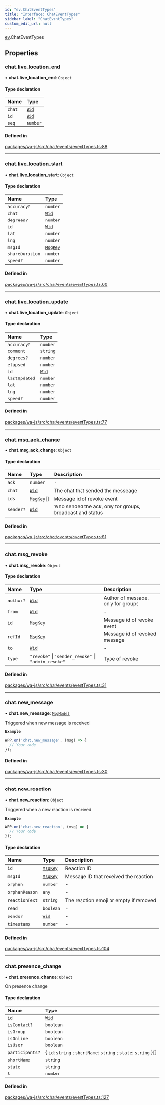 ```yaml
---
id: "ev.ChatEventTypes"
title: "Interface: ChatEventTypes"
sidebar_label: "ChatEventTypes"
custom_edit_url: null
---
```


[ev](../namespaces/ev.md).ChatEventTypes

## Properties

### chat.live\_location\_end

• **chat.live\_location\_end**: `Object`

#### Type declaration

| Name | Type |
| :------ | :------ |
| `chat` | [`Wid`](../classes/whatsapp.Wid.md) |
| `id` | [`Wid`](../classes/whatsapp.Wid.md) |
| `seq` | `number` |

#### Defined in

[packages/wa-js/src/chat/events/eventTypes.ts:88](https://github.com/wppconnect-team/wa-js/blob/main/src/chat/events/eventTypes.ts#L88)

___

### chat.live\_location\_start

• **chat.live\_location\_start**: `Object`

#### Type declaration

| Name | Type |
| :------ | :------ |
| `accuracy?` | `number` |
| `chat` | [`Wid`](../classes/whatsapp.Wid.md) |
| `degrees?` | `number` |
| `id` | [`Wid`](../classes/whatsapp.Wid.md) |
| `lat` | `number` |
| `lng` | `number` |
| `msgId` | [`MsgKey`](../classes/whatsapp.MsgKey.md) |
| `shareDuration` | `number` |
| `speed?` | `number` |

#### Defined in

[packages/wa-js/src/chat/events/eventTypes.ts:66](https://github.com/wppconnect-team/wa-js/blob/main/src/chat/events/eventTypes.ts#L66)

___

### chat.live\_location\_update

• **chat.live\_location\_update**: `Object`

#### Type declaration

| Name | Type |
| :------ | :------ |
| `accuracy?` | `number` |
| `comment` | `string` |
| `degrees?` | `number` |
| `elapsed` | `number` |
| `id` | [`Wid`](../classes/whatsapp.Wid.md) |
| `lastUpdated` | `number` |
| `lat` | `number` |
| `lng` | `number` |
| `speed?` | `number` |

#### Defined in

[packages/wa-js/src/chat/events/eventTypes.ts:77](https://github.com/wppconnect-team/wa-js/blob/main/src/chat/events/eventTypes.ts#L77)

___

### chat.msg\_ack\_change

• **chat.msg\_ack\_change**: `Object`

#### Type declaration

| Name | Type | Description |
| :------ | :------ | :------ |
| `ack` | `number` | - |
| `chat` | [`Wid`](../classes/whatsapp.Wid.md) | The chat that sended the messeage |
| `ids` | [`MsgKey`](../classes/whatsapp.MsgKey.md)[] | Message id of revoke event |
| `sender?` | [`Wid`](../classes/whatsapp.Wid.md) | Who sended the ack, only for groups, broadcast and status |

#### Defined in

[packages/wa-js/src/chat/events/eventTypes.ts:51](https://github.com/wppconnect-team/wa-js/blob/main/src/chat/events/eventTypes.ts#L51)

___

### chat.msg\_revoke

• **chat.msg\_revoke**: `Object`

#### Type declaration

| Name | Type | Description |
| :------ | :------ | :------ |
| `author?` | [`Wid`](../classes/whatsapp.Wid.md) | Author of message, only for groups |
| `from` | [`Wid`](../classes/whatsapp.Wid.md) | - |
| `id` | [`MsgKey`](../classes/whatsapp.MsgKey.md) | Message id of revoke event |
| `refId` | [`MsgKey`](../classes/whatsapp.MsgKey.md) | Message id of revoked message |
| `to` | [`Wid`](../classes/whatsapp.Wid.md) | - |
| `type` | ``"revoke"`` \| ``"sender_revoke"`` \| ``"admin_revoke"`` | Type of revoke |

#### Defined in

[packages/wa-js/src/chat/events/eventTypes.ts:31](https://github.com/wppconnect-team/wa-js/blob/main/src/chat/events/eventTypes.ts#L31)

___

### chat.new\_message

• **chat.new\_message**: [`MsgModel`](../classes/whatsapp.MsgModel.md)

Triggered when new message is received

**`Example`**

```javascript
WPP.on('chat.new_message', (msg) => {
  // Your code
});
```

#### Defined in

[packages/wa-js/src/chat/events/eventTypes.ts:30](https://github.com/wppconnect-team/wa-js/blob/main/src/chat/events/eventTypes.ts#L30)

___

### chat.new\_reaction

• **chat.new\_reaction**: `Object`

Triggered when a new reaction is received

**`Example`**

```javascript
WPP.on('chat.new_reaction', (msg) => {
  // Your code
});
```

#### Type declaration

| Name | Type | Description |
| :------ | :------ | :------ |
| `id` | [`MsgKey`](../classes/whatsapp.MsgKey.md) | Reaction ID |
| `msgId` | [`MsgKey`](../classes/whatsapp.MsgKey.md) | Message ID that received the reaction |
| `orphan` | `number` | - |
| `orphanReason` | `any` | - |
| `reactionText` | `string` | The reaction emoji or empty if removed |
| `read` | `boolean` | - |
| `sender` | [`Wid`](../classes/whatsapp.Wid.md) | - |
| `timestamp` | `number` | - |

#### Defined in

[packages/wa-js/src/chat/events/eventTypes.ts:104](https://github.com/wppconnect-team/wa-js/blob/main/src/chat/events/eventTypes.ts#L104)

___

### chat.presence\_change

• **chat.presence\_change**: `Object`

On presence change

#### Type declaration

| Name | Type |
| :------ | :------ |
| `id` | [`Wid`](../classes/whatsapp.Wid.md) |
| `isContact?` | `boolean` |
| `isGroup` | `boolean` |
| `isOnline` | `boolean` |
| `isUser` | `boolean` |
| `participants?` | { `id`: `string` ; `shortName`: `string` ; `state`: `string`  }[] |
| `shortName` | `string` |
| `state` | `string` |
| `t` | `number` |

#### Defined in

[packages/wa-js/src/chat/events/eventTypes.ts:127](https://github.com/wppconnect-team/wa-js/blob/main/src/chat/events/eventTypes.ts#L127)
